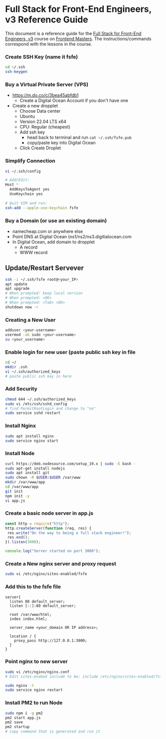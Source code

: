 # Full Stack for Front-End Engineers, v3 Reference Guide

This document is a reference guide for the [Full Stack for Front-End Engineers, v3](https://frontendmasters.com/courses/fullstack-v2/) course on [Frontend Masters](https://frontendmasters.com/). The instructions/commands correspond with the lessons in the course.

### Create SSH Key (name it fsfe)
```bash
cd ~/.ssh
ssh-keygen
```

### Buy a Virtual Private Server (VPS)
- https://m.do.co/c/3bea45abfdb1
  - Create a Digital Ocean Account if you don't have one
- Create a new dropplet
  - Choose Data center
  - Ubuntu
  - Version 22.04 LTS x64
  - CPU: Regular (cheapest)
  - Add ssh key
    - head back to terminal and run `cat ~/.ssh/fsfe.pub`
    - copy/paste key into Digital Ocean
  - Click Create Droplet
  
### Simplify Connection
```bash
vi ~/.ssh/config

# Add/Edit:
Host *
  AddKeysToAgent yes
  UseKeychain yes
  
# Quit VIM and run:
ssh-add --apple-use-keychain fsfe
```

### Buy a Domain (or use an existing domain)
- namecheap.com or anywhere else
- Point DNS at Digital Ocean (ns1/ns2/ns3.digitialocean.com
- In Digital Ocean, add domain to dropplet
  - A record
  - WWW record

## Update/Restart Servever
```bash
ssh -i ~/.ssh/fsfe root@<your_IP>
apt update
apt upgrade
# When prompted: keep local version
# When prompted: <OK>
# When prompted: <Tab> <OK>
shutdown now -r
```

### Creating a New User
```bash
adduser <your-username>
usermod -aG sudo <your-username>
su <your_username>
```

### Enable login for new user (paste public ssh key in file
```bash
cd ~/
mkdir .ssh
vi ~/.ssh/authorized_keys
# paste public ssh key in here
```

### Add Security
```bash
chmod 644 ~/.ssh/authorized_keys
sudo vi /etc/ssh/sshd_config
# find PermitRootLogin and change to "no"
sudo service sshd restart
```

### Install Nginx
```bash
sudo apt install nginx
sudo service nginx start
```

### Install Node
```bash
curl https://deb.nodesource.com/setup_19.x | sudo -E bash -
sudo apt-get install nodejs
sudo apt install git
sudo chown -R $USER:$USER /var/www
mkdir /var/www/app
cd /var/www/app
git init
npm init -y
vi app.js
```

### Create a basic node server in app.js
```js
const http = require("http");
http.createServer(function (req, res) {
 res.write("On the way to being a full stack engineer!");
 res.end();
}).listen(3000);

console.log("Server started on port 3000");
```

### Create a New nginx server and proxy request
```bash
sudo vi /etc/nginx/sites-enabled/fsfe
```

### Add this to the fsfe file
```
server{
  listen 80 default_server;
  listen [::]:80 default_server;
  
  root /var/www/html;
  index index.html;
  
  server_name <your_domain OR IP address>;
  
  location / {
    proxy_pass http://127.0.0.1:3000;
  }
}
```

### Point nginx to new server
```bash
sudo vi /etc/nginx/nginx.conf
# Edit sites-enabed include to be: include /etc/nginx/sites-enabled/fsfe;

sudo nginx -t
sudo service nginx restart
```

### Install PM2 to run Node
```bash
sudo npm i -g pm2
pm2 start app.js
pm2 save
pm2 startup
# copy command that is generated and run it
```